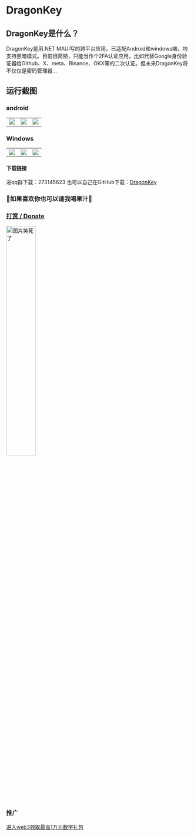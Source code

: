 # DragonKey
## DragonKey是什么？
DragonKey是用.NET MAUI写的跨平台应用，已适配Android和windows端，均支持黑暗模式。目前很简陋，只能当作个2FA认证应用，比如代替Google身份验证器给GIthub、X、meta、Binance、OKX等的二次认证。但未来DragonKey将不仅仅是密码管理器...
## 运行截图
### android

<table>
  <tr>
  </tr>
  <tr>
    <td valign="top"><img src="https://ozingi.github.io/img/dragonkey/droid_about.png"></td>
    <td valign="top"><img src="https://ozingi.github.io/img/dragonkey/droid_home.png"></td>
    <td valign="top"><img src="https://ozingi.github.io/img/dragonkey/droid_totp.png"></td>
  </tr>
 </table>

### Windows

<table>
  <tr>
  </tr>
  <tr>
    <td valign="top"><img src="https://ozingi.github.io/img/dragonkey/pc_about.png"></td>
    <td valign="top"><img src="https://ozingi.github.io/img/dragonkey/pc_home.png"></td>
    <td valign="top"><img src="https://ozingi.github.io/img/dragonkey/pc_totp.png"></td>
  </tr>
 </table>

#### 下载链接
进qq群下载：273145623
也可以自己在GitHub下载：[DragonKey](https://github.com/ozingi/DragonKey)

### 🥰如果喜欢你也可以请我喝果汁🥰
### [打赏 / Donate](https://ozingi.github.io/img/payment/Alipay.jpg)
<img alt="图片笑死了" style="width:40% " src="https://ozingi.github.io/img/payment/Alipay.jpg"/>

### 推广
[进入web3领取最高1万元数字礼包](https://ozingi.github.io/html/AD/crypto.html)
